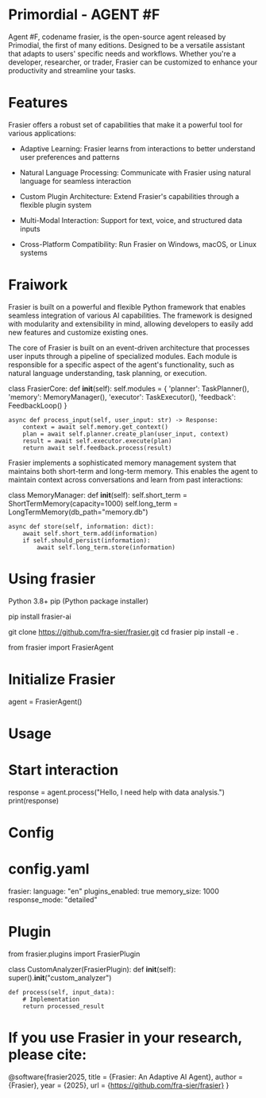 # Primordial - AGENT #F

Agent #F, codename frasier, is the open-source agent released by Primodial, the first of many editions. Designed to be a versatile assistant that adapts to users' specific needs and workflows. Whether you're a developer, researcher, or trader, Frasier can be customized to enhance your productivity and streamline your tasks.

# Features
Frasier offers a robust set of capabilities that make it a powerful tool for various applications:

- Adaptive Learning: Frasier learns from interactions to better understand user preferences and patterns

- Natural Language Processing: Communicate with Frasier using natural language for seamless interaction

- Custom Plugin Architecture: Extend Frasier's capabilities through a flexible plugin system

- Multi-Modal Interaction: Support for text, voice, and structured data inputs

- Cross-Platform Compatibility: Run Frasier on Windows, macOS, or Linux systems



# Fraiwork

Frasier is built on a powerful and flexible Python framework that enables seamless integration of various AI capabilities. The framework is designed with modularity and extensibility in mind, allowing developers to easily add new features and customize existing ones.

The core of Frasier is built on an event-driven architecture that processes user inputs through a pipeline of specialized modules. Each module is responsible for a specific aspect of the agent's functionality, such as natural language understanding, task planning, or execution.


class FrasierCore:
    def __init__(self):
        self.modules = {
            'planner': TaskPlanner(),
            'memory': MemoryManager(),
            'executor': TaskExecutor(),
            'feedback': FeedbackLoop()
        }
        
    async def process_input(self, user_input: str) -> Response:
        context = await self.memory.get_context()
        plan = await self.planner.create_plan(user_input, context)
        result = await self.executor.execute(plan)
        return await self.feedback.process(result)

Frasier implements a sophisticated memory management system that maintains both short-term and long-term memory. This enables the agent to maintain context across conversations and learn from past interactions:


class MemoryManager:
    def __init__(self):
        self.short_term = ShortTermMemory(capacity=1000)
        self.long_term = LongTermMemory(db_path="memory.db")
        
    async def store(self, information: dict):
        await self.short_term.add(information)
        if self.should_persist(information):
            await self.long_term.store(information)



# Using frasier

Python 3.8+
pip (Python package installer)

pip install frasier-ai

git clone https://github.com/fra-sier/frasier.git
cd frasier
pip install -e .

from frasier import FrasierAgent

# Initialize Frasier
agent = FrasierAgent()

# Usage
# Start interaction
response = agent.process("Hello, I need help with data analysis.")
print(response)

# Config
# config.yaml
frasier:
  language: "en"
  plugins_enabled: true
  memory_size: 1000
  response_mode: "detailed"

# Plugin
from frasier.plugins import FrasierPlugin

class CustomAnalyzer(FrasierPlugin):
    def __init__(self):
        super().__init__("custom_analyzer")
    
    def process(self, input_data):
        # Implementation
        return processed_result




# If you use Frasier in your research, please cite:

@software{frasier2025,
  title = {Frasier: An Adaptive AI Agent},
  author = {Frasier},
  year = {2025},
  url = {https://github.com/fra-sier/frasier}
}



